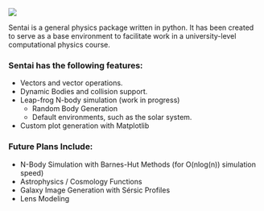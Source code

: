 ![](https://i.imgur.com/5j2r6qP.png)

Sentai is a general physics package written in python. It has been created to serve as a base environment to facilitate work in a university-level computational physics course.

### Sentai has the following features:

* Vectors and vector operations.
* Dynamic Bodies and collision support.
* Leap-frog N-body simulation (work in progress)
  * Random Body Generation
  * Default environments, such as the solar system.
* Custom plot generation with Matplotlib
  
### Future Plans Include:
* N-Body Simulation with Barnes-Hut Methods (for O(nlog(n)) simulation speed)
* Astrophysics / Cosmology Functions
* Galaxy Image Generation with Sérsic Profiles
* Lens Modeling 
